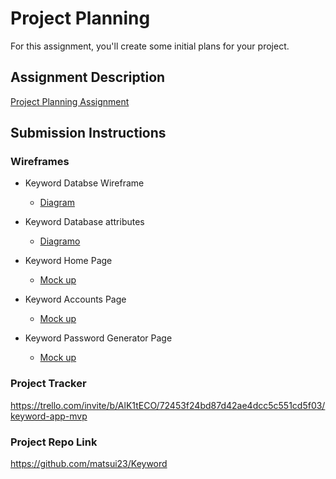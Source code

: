 # Project Planning
For this assignment, you'll create some initial plans for your project.

## Assignment Description
[Project Planning Assignment](https://education.launchcode.org/liftoff/assignments/planning/)

## Submission Instructions

### Wireframes

* Keyword Databse Wireframe
  * [Diagram](https://docs.google.com/drawings/d/1GRVS3vrjtfUsuUDjb8FPMWbx7qFlz32EsxZi0NQ83xA/edit?usp=sharing)

* Keyword Database attributes
  * [Diagramo](https://docs.google.com/drawings/d/1AOtkdHiYkybKiMQxgqKh1LRs2pOM3-DjFD52R_P2KDk/edit?usp=sharing)
  
* Keyword Home Page
  * [Mock up](https://docs.google.com/drawings/d/1m8Lxc6fcMH9qcl1EWkvmtaQZ5RTwg7ba_cv0ONURdhI/edit?usp=sharing)
  
* Keyword Accounts Page
  * [Mock up](https://docs.google.com/drawings/d/1LJRbf3T_P9B92TAY6KUKBCbQW4_Hio_oqCyh2fcQbw0/edit?usp=sharing)
  

* Keyword Password Generator Page
  * [Mock up](https://docs.google.com/drawings/d/1tlx4KU5t91fZ_SlTTYSMMUJiGmx9dXtMCbVEVGmcUYM/edit?usp=sharing)
  
### Project Tracker

https://trello.com/invite/b/AlK1tECO/72453f24bd87d42ae4dcc5c551cd5f03/keyword-app-mvp

### Project Repo Link

https://github.com/matsui23/Keyword
